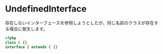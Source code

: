 # UndefinedInterface
存在しないインターフェースを参照しようとしたが、同じ名前のクラスが存在する場合に発生します。

```php
<?php
class C {}
interface I extends C {}
```
